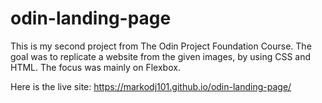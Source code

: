 # odin-landing-page
This is my second project from The Odin Project Foundation Course.
The goal was to replicate a website from the given images, by using CSS and HTML. The focus was mainly on Flexbox.

Here is the live site:
https://markodj101.github.io/odin-landing-page/
